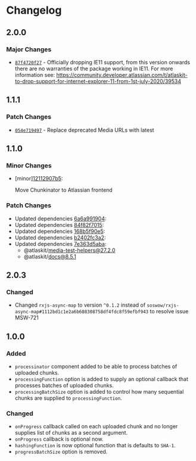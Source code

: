 # Changelog

## 2.0.0

### Major Changes

- [`87f4720f27`](https://bitbucket.org/atlassian/atlassian-frontend/commits/87f4720f27) - Officially dropping IE11 support, from this version onwards there are no warranties of the package working in IE11.
  For more information see: https://community.developer.atlassian.com/t/atlaskit-to-drop-support-for-internet-explorer-11-from-1st-july-2020/39534

## 1.1.1

### Patch Changes

- [`054e719497`](https://bitbucket.org/atlassian/atlassian-frontend/commits/054e719497) - Replace deprecated Media URLs with latest

## 1.1.0

### Minor Changes

- [minor][12112907b5](https://bitbucket.org/atlassian/atlassian-frontend/commits/12112907b5):

  Move Chunkinator to Atlassian frontend

### Patch Changes

- Updated dependencies [6a6a991904](https://bitbucket.org/atlassian/atlassian-frontend/commits/6a6a991904):
- Updated dependencies [84f82f7015](https://bitbucket.org/atlassian/atlassian-frontend/commits/84f82f7015):
- Updated dependencies [168b5f90e5](https://bitbucket.org/atlassian/atlassian-frontend/commits/168b5f90e5):
- Updated dependencies [b2402fc3a2](https://bitbucket.org/atlassian/atlassian-frontend/commits/b2402fc3a2):
- Updated dependencies [7e363d5aba](https://bitbucket.org/atlassian/atlassian-frontend/commits/7e363d5aba):
  - @atlaskit/media-test-helpers@27.2.0
  - @atlaskit/docs@8.5.1

## 2.0.3

### Changed

- Changed `rxjs-async-map` to version `^0.1.2` instead of `soswow/rxjs-async-map#1112bd1c1e2a6b608308758df4fdc8f59efbf943` to resolve issue MSW-721

## 1.0.0

### Added

- `processinator` component added to be able to process batches of uploaded chunks.
- `processingFunction` option is added to supply an optional callback that processes batches of uploaded chunks.
- `processingBatchSize` option is added to control how many sequential chunks are supplied to `processingFunction`.

### Changed

- `onProgress` callback called on each uploaded chunk and no longer supplies list of chunks as a second argument.
- `onProgress` callback is optional now.
- `hashingFunction` is now optional function that is defaults to `SHA-1`.
- `progressBatchSize` option is removed.
